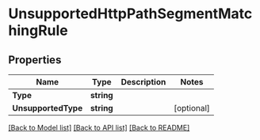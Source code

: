 # UnsupportedHttpPathSegmentMatchingRule

## Properties

Name | Type | Description | Notes
------------ | ------------- | ------------- | -------------
**Type** | **string** |  | 
**UnsupportedType** | **string** |  | [optional] 

[[Back to Model list]](../README.md#documentation-for-models) [[Back to API list]](../README.md#documentation-for-api-endpoints) [[Back to README]](../README.md)


